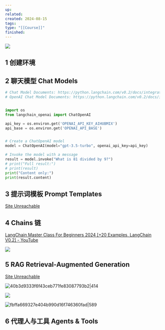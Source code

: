 ```yaml
---
up: 
related: 
created: 2024-08-15
tags: 
type: "[[Course]]"
finished:
---
```


![](https://s1.vika.cn/space/2024/08/15/e02bd1842331496080bd9ac12449aab1)

##  1 创建环境


## 2 聊天模型 Chat Models

```python
# Chat Model Documents: https://python.langchain.com/v0.2/docs/integrations/chat/
# OpenAI Chat Model Documents: https://python.langchain.com/v0.2/docs/integrations/chat/openai/


import os
from langchain_openai import ChatOpenAI

api_key = os.environ.get('OPENAI_API_KEY_AIHUBMIX')
api_base = os.environ.get('OPENAI_API_BASE')


# Create a ChatOpenAI model
model = ChatOpenAI(model="gpt-3.5-turbo", openai_api_key=api_key)

# Invoke the model with a message
result = model.invoke("What is 81 divided by 9?")
# print("Full result:")
# print(result)
print("Content only:")
print(result.content)
```




## 3 提示词模板 Prompt Templates

[Site Unreachable](https://youtu.be/yF9kGESAi3M?t=2040)

 


## 4 Chains 链

[LangChain Master Class For Beginners 2024 [+20 Examples, LangChain V0.2] - YouTube](https://youtu.be/yF9kGESAi3M?t=2773)

![](https://s1.vika.cn/space/2024/08/16/a29582d08b6c46529f23aadd98ad9c5c)




## 5 RAG Retrieval-Augmented Generation

[Site Unreachable](https://youtu.be/yF9kGESAi3M?t=4579)


![40b3d9333f6f43ceb771fe83087793b2|414](https://s1.vika.cn/space/2024/08/16/40b3d9333f6f43ceb771fe83087793b2)

![](https://s1.vika.cn/space/2024/08/16/a0d01a9ad9064a7a8499401fe17786c9)

![fbffa669327e404b990d16f746360fad|589](https://s1.vika.cn/space/2024/08/16/fbffa669327e404b990d16f746360fad)
## 6 代理人与工具 Agents & Tools
